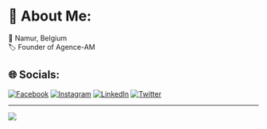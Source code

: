# 💫 About Me:
📍 Namur, Belgium<br>🏷️ Founder of Agence-AM<br>


## 🌐 Socials:
[![Facebook](https://img.shields.io/badge/Facebook-%231877F2.svg?logo=Facebook&logoColor=white)](https://www.facebook.com/nathanpaternotte/) [![Instagram](https://img.shields.io/badge/Instagram-%23E4405F.svg?logo=Instagram&logoColor=white)](https://instagram.com/Nathanpaternotte/) [![LinkedIn](https://img.shields.io/badge/LinkedIn-%230077B5.svg?logo=linkedin&logoColor=white)](https://www.linkedin.com/in/nathan-paternotte/) [![Twitter](https://img.shields.io/badge/Twitter-%231DA1F2.svg?logo=Twitter&logoColor=white)](https://twitter.com/nat_paternotte) 


---
[![](https://visitcount.itsvg.in/api?id=Nathanpaternotte&icon=0&color=0)](https://visitcount.itsvg.in)

<!-- Proudly created with GPRM ( https://gprm.itsvg.in ) -->
